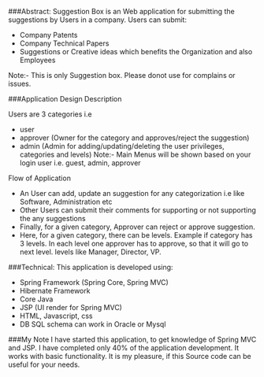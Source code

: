 ###Abstract:
Suggestion Box is an Web application for submitting the suggestions by Users in a company.
Users can submit:
- Company Patents
- Company Technical Papers
- Suggestions or Creative ideas which benefits the Organization and also Employees
	
Note:- This is only Suggestion box. Please donot use for complains or issues.

###Application Design Description

Users are 3 categories i.e 
- user
- approver (Owner for the category and approves/reject the suggestion)
- admin (Admin for adding/updating/deleting the user privileges, categories and levels)
Note:- Main Menus will be shown based on your login user i.e. guest, admin, approver

Flow of Application
- An User can add, update an suggestion for any categorization i.e like Software, Administration etc
- Other Users can submit their comments for supporting or not supporting the any suggestions
- Finally, for a given category, Approver can reject or approve suggestion.
- Here, for a given category, there can be levels. 
Example if category has 3 levels. In each level one approver has to approve, so that it will go to next level.
levels like Manager, Director, VP.

###Technical:
This application is developed using:
- Spring Framework (Spring Core, Spring MVC)
- Hibernate Framework 
- Core Java
- JSP (UI render for Spring MVC)
- HTML, Javascript, css
- DB SQL schema can work in Oracle or Mysql


###My Note
I have started this application, to get knowledge of Spring MVC and JSP.
I have completed only 40% of the application development. 
It works with basic functionality.
It is my pleasure, if this Source code can be useful for your needs.